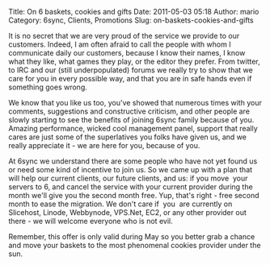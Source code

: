 Title: On 6 baskets, cookies and gifts
Date: 2011-05-03 05:18
Author: mario
Category: 6sync, Clients, Promotions
Slug: on-baskets-cookies-and-gifts

It is no secret that we are very proud of the service we provide to our
customers. Indeed, I am often afraid to call the people with whom I
communicate daily our customers, because I know their names, I know what
they like, what games they play, or the editor they prefer. From
twitter, to IRC and our (still underpopulated) forums we really try to
show that we care for you in every possible way, and that you are in
safe hands even if something goes wrong.

We know that you like us too, you've showed that numerous times with
your comments, suggestions and constructive criticism, and other people
are slowly starting to see the benefits of joining 6sync family because
of you. Amazing performance, wicked cool management panel, support that
really cares are just some of the superlatives you folks have given us,
and we really appreciate it - we are here for you, because of you.

At 6sync we understand there are some people who have not yet found us
or need some kind of incentive to join us. So we came up with a plan
that will help our current clients, our future clients, and us: if you
move  your servers to 6, and cancel the service with your current
provider during the month we'll give you the second month free. Yup,
that's right - free second month to ease the migration. We don't care if
 you  are currently on Slicehost, Linode, Webbynode, VPS.Net, EC2, or
any other provider out there - we will welcome everyone who is not evil.

Remember, this offer is only valid during May so you better grab a
chance and move your baskets to the most phenomenal cookies provider
under the sun.
